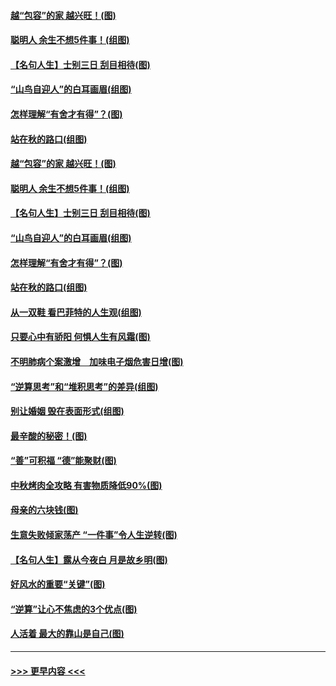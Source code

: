 #### [越“包容”的家 越兴旺！(图)](../pages/p8/907328.md?t=09160555) 
#### [聪明人 余生不想5件事！(组图)](../pages/p8/907364.md?t=09160555) 
#### [【名句人生】士别三日 刮目相待(图)](../pages/p8/906988.md?t=09160555) 
#### [“山鸟自迎人”的白耳画眉(组图)](../pages/p8/907332.md?t=09160555) 
#### [怎样理解“有舍才有得”？(图)](../pages/p8/906872.md?t=09160555) 
#### [站在秋的路口(组图)](../pages/p8/906914.md?t=09160555) 
#### [越“包容”的家 越兴旺！(图)](../pages/p8/907328.md?t=09160555) 
#### [聪明人 余生不想5件事！(组图)](../pages/p8/907364.md?t=09160555) 
#### [【名句人生】士别三日 刮目相待(图)](../pages/p8/906988.md?t=09160555) 
#### [“山鸟自迎人”的白耳画眉(组图)](../pages/p8/907332.md?t=09160555) 
#### [怎样理解“有舍才有得”？(图)](../pages/p8/906872.md?t=09160555) 
#### [站在秋的路口(组图)](../pages/p8/906914.md?t=09160555) 
#### [从一双鞋 看巴菲特的人生观(组图)](../pages/p8/907311.md?t=09160555) 
#### [只要心中有骄阳 何惧人生有风霜(图)](../pages/p8/907320.md?t=09160555) 
#### [不明肺病个案激增　加味电子烟危害日增(图)](../pages/p8/907307.md?t=09160555) 
#### [“逆算思考”和“堆积思考”的差异(组图)](../pages/p8/907229.md?t=09160555) 
#### [别让婚姻 毁在表面形式(组图)](../pages/p8/907118.md?t=09160555) 
#### [最辛酸的秘密！(图)](../pages/p8/906327.md?t=09160555) 
#### [“善”可积福 “德”能聚财(图)](../pages/p8/906906.md?t=09160555) 
#### [中秋烤肉全攻略 有害物质降低90%(图)](../pages/p8/907227.md?t=09160555) 
#### [母亲的六块钱(图)](../pages/p8/907107.md?t=09160555) 
#### [生意失败倾家荡产 “一件事”令人生逆转(图)](../pages/p8/907101.md?t=09160555) 
#### [【名句人生】露从今夜白 月是故乡明(图)](../pages/p8/906558.md?t=09160555) 
#### [好风水的重要“关键”(图)](../pages/p8/907087.md?t=09160555) 
#### [“逆算”让心不焦虑的3个优点(图)](../pages/p8/907070.md?t=09160555) 
#### [人活着 最大的靠山是自己(图)](../pages/p8/906329.md?t=09160555) 

----
#### [ >>> 更早内容 <<< ](../indexes/p8-earlier.md)
